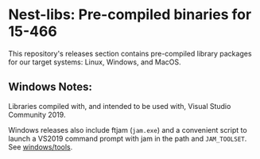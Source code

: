 # Nest-libs: Pre-compiled binaries for 15-466

This repository's releases section contains pre-compiled library packages for our target systems: Linux, Windows, and MacOS.

## Windows Notes:

Libraries compiled with, and intended to be used with, Visual Studio Community 2019.

Windows releases also include ftjam (`jam.exe`) and a convenient script to launch a VS2019 command prompt with jam in the path and `JAM_TOOLSET`. See [windows/tools](windows/tools).

